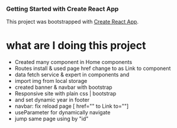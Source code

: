 ### Getting Started with Create React App
This project was bootstrapped with [Create React App](https://github.com/facebook/create-react-app).

# what are I doing this project
* Created many component in Home components 
* Routes install & used
page href change to as Link to component 
* data fetch service & expert in components and
* import img from local storage
* created banner & navbar with bootstrap
* Responsive site with plain css | bootstrap
* and set dynamic year in footer
* navbar: fix reload page [ href="" to Link to=""]
* useParameter for dynamically navigate 
* jump same page using by "id"


